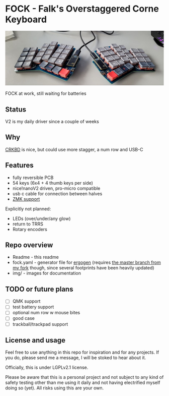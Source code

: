 # FOCK - Falk's Overstaggered Corne Keyboard

![FOCK at work, no batteries](img/spreadatwork1.jpg)

FOCK at work, still waiting for batteries

## Status

V2 is my daily driver since a couple of weeks

## Why

[CRKBD](https://github.com/foostan/crkbd) is nice, but could use more stagger, a num row and USB-C

## Features

* fully reversible PCB
* 54 keys (6x4 + 4 thumb keys per side)
* nice!nanoV2 driven, pro-micro compatible
* usb c cable for connection between halves
* [ZMK support](https://github.com/elfalko/fock-zmk)

Explicitly not planned:

* LEDs (over/under/any glow)
* return to TRRS
* Rotary encoders

## Repo overview

* Readme - this readme
* fock.yaml - generator file for [ergogen](https://github.com/ergogen/ergogen) (requires [the master branch from my fork](https://github.com/elfalko/ergogen/tree/master) though, since several footprints have been heavily updated)
* img/ - images for documentation

## TODO or future plans

* [ ] QMK support
* [ ] test battery support
* [ ] optional num row w mouse bites
* [ ] good case
* [ ] trackball/trackpad support

## License and usage

Feel free to use anything in this repo for inspiration and for any projects.
If you do, please send me a message, I will be stoked to hear about it.

Officially, this is under LGPLv2.1 license.

Please be aware that this is a personal project and not subject to any kind of safety testing other than me using it daily and not having electrified myself doing so (yet).
All risks using this are your own.

